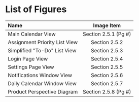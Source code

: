 # List of Figures

| Name          | Image Item       | 
|:--------------|:----------:|
|Main Calendar View | Section 2.5.1 (Pg #)|
|Assignment Priority List View| Section 2.5.2 |
|Simplified "To-Do" List View| Section 2.5.3|
|Login Page View| Section 2.5.4|
|Settings Page View| Section 2.5.5|
|Notifications Window View| Section 2.5.6|
|Daily Calendar Window View| Section 2.5.7|
|Product Perspective Diagram| Section 2.5.8 (Pg #)|
